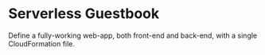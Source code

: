 # Serverless Guestbook
Define a fully-working web-app, both front-end and back-end, with a single CloudFormation file.
